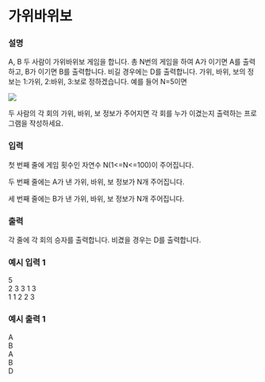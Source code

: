 # 가위바위보

### 설명
A, B 두 사람이 가위바위보 게임을 합니다. 총 N번의 게임을 하여 A가 이기면 A를 출력하고, B가 이기면 B를 출력합니다. 비길 경우에는 D를 출력합니다.
가위, 바위, 보의 정보는 1:가위, 2:바위, 3:보로 정하겠습니다.
예를 들어 N=5이면

<img src="https://cote.inflearn.com/public/upload/a48402588b.jpg"></img>

두 사람의 각 회의 가위, 바위, 보 정보가 주어지면 각 회를 누가 이겼는지 출력하는 프로그램을 작성하세요.


### 입력
첫 번째 줄에 게임 횟수인 자연수 N(1<=N<=100)이 주어집니다.

두 번째 줄에는 A가 낸 가위, 바위, 보 정보가 N개 주어집니다.

세 번째 줄에는 B가 낸 가위, 바위, 보 정보가 N개 주어집니다.


### 출력
각 줄에 각 회의 승자를 출력합니다. 비겼을 경우는 D를 출력합니다.


### 예시 입력 1 
5    
2 3 3 1 3               
1 1 2 2 3                       

### 예시 출력 1

A                  
B                 
A                
B               
D                